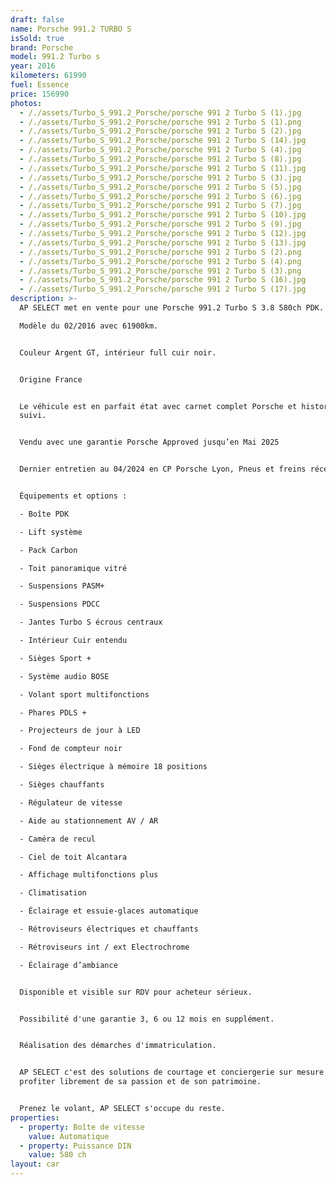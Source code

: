 ```yaml
---
draft: false
name: Porsche 991.2 TURBO S
isSold: true
brand: Porsche
model: 991.2 Turbo s
year: 2016
kilometers: 61990
fuel: Essence
price: 156990
photos:
  - /./assets/Turbo_S_991.2_Porsche/porsche 991 2 Turbo S (1).jpg
  - /./assets/Turbo_S_991.2_Porsche/porsche 991 2 Turbo S (1).png
  - /./assets/Turbo_S_991.2_Porsche/porsche 991 2 Turbo S (2).jpg
  - /./assets/Turbo_S_991.2_Porsche/porsche 991 2 Turbo S (14).jpg
  - /./assets/Turbo_S_991.2_Porsche/porsche 991 2 Turbo S (4).jpg
  - /./assets/Turbo_S_991.2_Porsche/porsche 991 2 Turbo S (8).jpg
  - /./assets/Turbo_S_991.2_Porsche/porsche 991 2 Turbo S (11).jpg
  - /./assets/Turbo_S_991.2_Porsche/porsche 991 2 Turbo S (3).jpg
  - /./assets/Turbo_S_991.2_Porsche/porsche 991 2 Turbo S (5).jpg
  - /./assets/Turbo_S_991.2_Porsche/porsche 991 2 Turbo S (6).jpg
  - /./assets/Turbo_S_991.2_Porsche/porsche 991 2 Turbo S (7).jpg
  - /./assets/Turbo_S_991.2_Porsche/porsche 991 2 Turbo S (10).jpg
  - /./assets/Turbo_S_991.2_Porsche/porsche 991 2 Turbo S (9).jpg
  - /./assets/Turbo_S_991.2_Porsche/porsche 991 2 Turbo S (12).jpg
  - /./assets/Turbo_S_991.2_Porsche/porsche 991 2 Turbo S (13).jpg
  - /./assets/Turbo_S_991.2_Porsche/porsche 991 2 Turbo S (2).png
  - /./assets/Turbo_S_991.2_Porsche/porsche 991 2 Turbo S (4).png
  - /./assets/Turbo_S_991.2_Porsche/porsche 991 2 Turbo S (3).png
  - /./assets/Turbo_S_991.2_Porsche/porsche 991 2 Turbo S (16).jpg
  - /./assets/Turbo_S_991.2_Porsche/porsche 991 2 Turbo S (17).jpg
description: >-
  AP SELECT met en vente pour une Porsche 991.2 Turbo S 3.8 580ch PDK.

  Modèle du 02/2016 avec 61900km.


  Couleur Argent GT, intérieur full cuir noir.


  Origine France


  Le véhicule est en parfait état avec carnet complet Porsche et historique
  suivi.


  Vendu avec une garantie Porsche Approved jusqu’en Mai 2025


  Dernier entretien au 04/2024 en CP Porsche Lyon, Pneus et freins récent.


  Équipements et options :

  - Boîte PDK

  - Lift système

  - Pack Carbon

  - Toit panoramique vitré

  - Suspensions PASM+

  - Suspensions PDCC

  - Jantes Turbo S écrous centraux

  - Intérieur Cuir entendu

  - Sièges Sport +

  - Système audio BOSE

  - Volant sport multifonctions

  - Phares PDLS +

  - Projecteurs de jour à LED

  - Fond de compteur noir

  - Sièges électrique à mémoire 18 positions

  - Sièges chauffants

  - Régulateur de vitesse

  - Aide au stationnement AV / AR

  - Caméra de recul

  - Ciel de toit Alcantara

  - Affichage multifonctions plus

  - Climatisation

  - Éclairage et essuie-glaces automatique

  - Rétroviseurs électriques et chauffants

  - Rétroviseurs int / ext Electrochrome

  - Éclairage d’ambiance


  Disponible et visible sur RDV pour acheteur sérieux.


  Possibilité d'une garantie 3, 6 ou 12 mois en supplément.


  Réalisation des démarches d'immatriculation.


  AP SELECT c'est des solutions de courtage et conciergerie sur mesure pour
  profiter librement de sa passion et de son patrimoine.


  Prenez le volant, AP SELECT s'occupe du reste.
properties:
  - property: Boîte de vitesse
    value: Automatique
  - property: Puissance DIN
    value: 580 ch
layout: car
---
```


